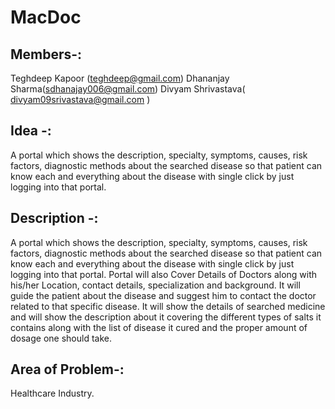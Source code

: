 # MacDoc

## Members-:
Teghdeep Kapoor (teghdeep@gmail.com)
Dhananjay Sharma(sdhanajay006@gmail.com)
Divyam Shrivastava( divyam09srivastava@gmail.com )

## Idea -:
A portal which shows the description, specialty, symptoms, causes, risk factors, diagnostic methods about the searched disease so that patient can know each and everything about the disease with single click by just logging into that portal.

## Description -:
A portal which shows the description, specialty, symptoms, causes, risk factors, diagnostic methods about the searched disease so that patient can know each and everything about the disease with single click by just logging into that portal.
Portal will also Cover Details of Doctors along with his/her Location, contact details, specialization and background.
It will guide the patient about the disease and suggest him to contact the doctor related to that specific disease.
It will show the details of searched medicine and will show the description about it covering the different types of salts it contains along with the list of disease it cured and the proper amount of dosage one should take.

## Area of Problem-: 
Healthcare Industry.


